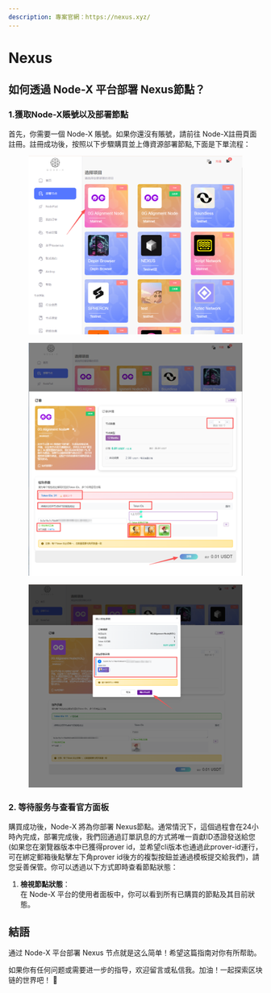 ```yaml
---
description: 專案官網：https://nexus.xyz/
---
```


# Nexus

## 如何透過 Node-X 平台部署 Nexus節點？

### 1.獲取Node-X賬號以及部署節點

&#x20;首先，你需要一個 Node-X 賬號。如果你還沒有賬號，請前往 Node-X註冊頁面 註冊。註冊成功後，按照以下步驟購買並上傳資源部署節點,下面是下單流程：

<figure><img src="../../.gitbook/assets/C1.png" alt="" width="563"><figcaption></figcaption></figure>

<figure><img src="../../.gitbook/assets/C2 (2).png" alt="" width="563"><figcaption></figcaption></figure>

<figure><img src="../../.gitbook/assets/C3.png" alt="" width="563"><figcaption></figcaption></figure>

### 2. 等待服务与查看官方面板

購買成功後，Node-X 將為你部署 Nexus節點。通常情況下，這個過程會在24小時內完成，部署完成後，我們回通過訂單訊息的方式將唯一貢獻ID憑證發送給您(如果您在瀏覽器版本中已獲得prover id，並希望cli版本也通過此prover-id運行，可在綁定郵箱後點擊左下角prover id後方的複製按鈕並通過模板提交給我們)，請您妥善保管。你可以透過以下方式即時查看節點狀態：

1. **檢視節點狀態**：\
   在 Node-X 平台的使用者面板中，你可以看到所有已購買的節點及其目前狀態。

## **結語**

通过 Node-X 平台部署 Nexus 节点就是这么简单！希望这篇指南对你有所帮助。

如果你有任何问题或需要进一步的指导，欢迎留言或私信我。加油！一起探索区块链的世界吧！ 🚀
